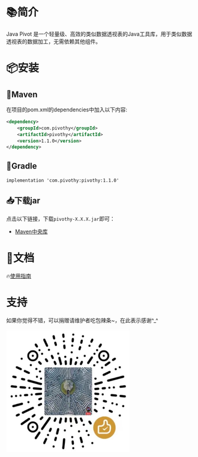 # 📚简介

Java Pivot 是一个轻量级、高效的类似数据透视表的Java工具库，用于类似数据透视表的数据加工，无需依赖其他组件。

# 📦安装

## 🍊Maven

在项目的pom.xml的dependencies中加入以下内容:

```xml
<dependency>
    <groupId>com.pivothy</groupId>
    <artifactId>pivothy</artifactId>
    <version>1.1.0</version>
</dependency>

```

## 🍐Gradle

```
implementation 'com.pivothy:pivothy:1.1.0'
```

## 📥下载jar

点击以下链接，下载`pivothy-X.X.X.jar`即可：

* [Maven中央库](https://repo1.maven.org/maven2/com/pivothy/pivothy/1.1.0/)

# 📝文档

🔥[使用指南](docs/pivothy.md)

# 支持

如果你觉得不错，可以捐赠请维护者吃包辣条\~，在此表示感谢^\_^

![1717147087244](docs/images/pivothy/1717147087244.png)
